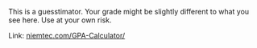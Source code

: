 This is a guesstimator. Your grade might be slightly different to what you see here. Use at your own risk.

Link: [niemtec.com/GPA-Calculator/](https://niemtec.com/GPA-Calculator/)
